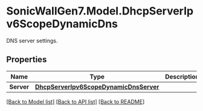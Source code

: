 # SonicWallGen7.Model.DhcpServerIpv6ScopeDynamicDns
DNS server settings.

## Properties

Name | Type | Description | Notes
------------ | ------------- | ------------- | -------------
**Server** | [**DhcpServerIpv6ScopeDynamicDnsServer**](DhcpServerIpv6ScopeDynamicDnsServer.md) |  | [optional] 

[[Back to Model list]](../README.md#documentation-for-models) [[Back to API list]](../README.md#documentation-for-api-endpoints) [[Back to README]](../README.md)

